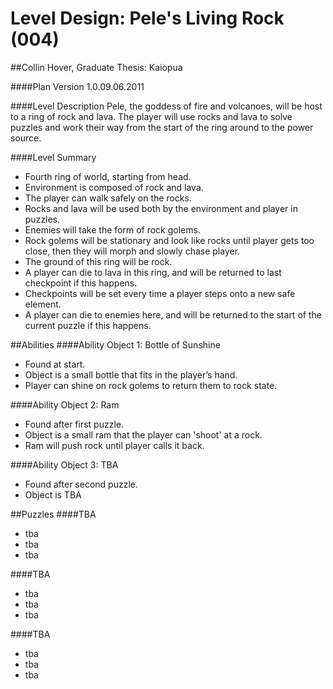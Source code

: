Level Design: Pele's Living Rock (004)
========
##Collin Hover, Graduate Thesis: Kaiopua

####Plan Version
1.0.09.06.2011

####Level Description
Pele, the goddess of fire and volcanoes, will be host to a ring of rock and lava. The player will use rocks and lava to solve puzzles and work their way from the start of the ring around to the power source.

####Level Summary
*   Fourth ring of world, starting from head. 
*   Environment is composed of rock and lava. 
*   The player can walk safely on the rocks.
*   Rocks and lava will be used both by the environment and player in puzzles.
*   Enemies will take the form of rock golems.
*   Rock golems will be stationary and look like rocks until player gets too close, then they will morph and slowly chase player.
*   The ground of this ring will be rock.
*   A player can die to lava in this ring, and will be returned to last checkpoint if this happens.
*   Checkpoints will be set every time a player steps onto a new safe element.
*   A player can die to enemies here, and will be returned to the start of the current puzzle if this happens.

##Abilities
####Ability Object 1: Bottle of Sunshine
*   Found at start.
*   Object is a small bottle that fits in the player’s hand.
*   Player can shine on rock golems to return them to rock state.

####Ability Object 2: Ram
*   Found after first puzzle.
*   Object is a small ram that the player can 'shoot' at a rock.
*   Ram will push rock until player calls it back.

####Ability Object 3: TBA
*   Found after second puzzle.
*   Object is TBA

##Puzzles
####TBA
*   tba
*   tba
*   tba

####TBA
*   tba
*   tba
*   tba

####TBA
*   tba
*   tba
*   tba
